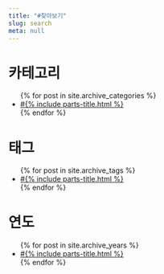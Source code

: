 ```yaml
---
title: "#찾아보기"
slug: search
meta: null
---
```

<script async src="https://cse.google.com/cse.js?cx=b172018a73a4b4b15"></script>
<div class="gcse-searchresults-only"></div>

<div class="archives archives-type-terms archives-type-categories">
    <h1>카테고리</h1>
    <ul class="list-terms list-categories">
        {% for post in site.archive_categories %}
        <li><a href="{{ post.url }}">#{% include parts-title.html %}</a></li>
        {% endfor %}
    </ul>
</div>

<div class="archives archives-type-terms archives-type-tags">
  <h1>태그</h1>
  <ul class="list-terms list-tags">
    {% for post in site.archive_tags %}
    <li><a href="{{ post.url }}">#{% include parts-title.html %}</a></li>
    {% endfor %}
</ul>
</div>

<div class="archives archives-type-terms archives-type-years">
    <h1>연도</h1>
    <ul class="list-terms list-years">
        {% for post in site.archive_years %}
        <li><a href="{{ post.url }}">#{% include parts-title.html %}</a></li>
        {% endfor %}
    </ul>
</div>
